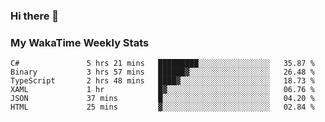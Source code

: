 ### Hi there 👋

<!--
**royschrauwen/royschrauwen** is a ✨ _special_ ✨ repository because its `README.md` (this file) appears on your GitHub profile.

Here are some ideas to get you started:

- 🔭 I’m currently working on ...
- 🌱 I’m currently learning ...
- 👯 I’m looking to collaborate on ...
- 🤔 I’m looking for help with ...
- 💬 Ask me about ...
- 📫 How to reach me: ...
- 😄 Pronouns: ...
- ⚡ Fun fact: ...
-->


### My WakaTime Weekly Stats
<!--START_SECTION:waka-->

```text
C#               5 hrs 21 mins   █████████░░░░░░░░░░░░░░░░   35.87 %
Binary           3 hrs 57 mins   ██████▓░░░░░░░░░░░░░░░░░░   26.48 %
TypeScript       2 hrs 48 mins   ████▓░░░░░░░░░░░░░░░░░░░░   18.73 %
XAML             1 hr            █▓░░░░░░░░░░░░░░░░░░░░░░░   06.76 %
JSON             37 mins         █░░░░░░░░░░░░░░░░░░░░░░░░   04.20 %
HTML             25 mins         ▓░░░░░░░░░░░░░░░░░░░░░░░░   02.84 %
```

<!--END_SECTION:waka-->
